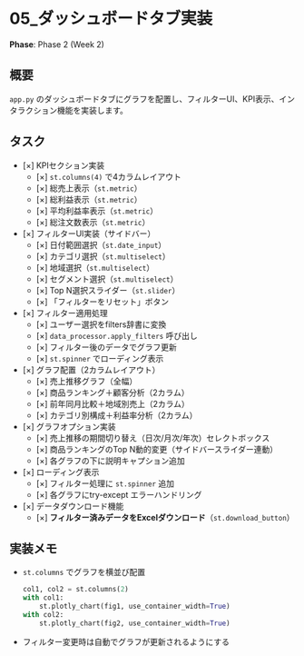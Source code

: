 # 05_ダッシュボードタブ実装

**Phase**: Phase 2 (Week 2)

## 概要
`app.py` のダッシュボードタブにグラフを配置し、フィルターUI、KPI表示、インタラクション機能を実装します。

## タスク
- [×] KPIセクション実装
  - [×] `st.columns(4)` で4カラムレイアウト
  - [×] 総売上表示（`st.metric`）
  - [×] 総利益表示（`st.metric`）
  - [×] 平均利益率表示（`st.metric`）
  - [×] 総注文数表示（`st.metric`）
- [×] フィルターUI実装（サイドバー）
  - [×] 日付範囲選択（`st.date_input`）
  - [×] カテゴリ選択（`st.multiselect`）
  - [×] 地域選択（`st.multiselect`）
  - [×] セグメント選択（`st.multiselect`）
  - [×] Top N選択スライダー（`st.slider`）
  - [×] 「フィルターをリセット」ボタン
- [×] フィルター適用処理
  - [×] ユーザー選択をfilters辞書に変換
  - [×] `data_processor.apply_filters` 呼び出し
  - [×] フィルター後のデータでグラフ更新
  - [×] `st.spinner` でローディング表示
- [×] グラフ配置（2カラムレイアウト）
  - [×] 売上推移グラフ（全幅）
  - [×] 商品ランキング＋顧客分析（2カラム）
  - [×] 前年同月比較＋地域別売上（2カラム）
  - [×] カテゴリ別構成＋利益率分析（2カラム）
- [×] グラフオプション実装
  - [×] 売上推移の期間切り替え（日次/月次/年次）セレクトボックス
  - [×] 商品ランキングのTop N動的変更（サイドバースライダー連動）
  - [×] 各グラフの下に説明キャプション追加
- [×] ローディング表示
  - [×] フィルター処理に `st.spinner` 追加
  - [×] 各グラフにtry-except エラーハンドリング
- [×] データダウンロード機能
  - [×] **フィルター済みデータをExcelダウンロード**（`st.download_button`）

## 実装メモ
- `st.columns` でグラフを横並び配置
  ```python
  col1, col2 = st.columns(2)
  with col1:
      st.plotly_chart(fig1, use_container_width=True)
  with col2:
      st.plotly_chart(fig2, use_container_width=True)
  ```
- フィルター変更時は自動でグラフが更新されるようにする
